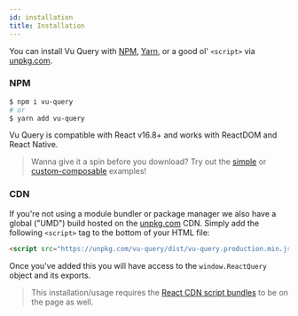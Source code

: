 ```yaml
---
id: installation
title: Installation
---
```


You can install Vu Query with [NPM](https://npmjs.com),
[Yarn](https://yarnpkg.com), or a good ol' `<script>` via
[unpkg.com](https://unpkg.com).

### NPM

```bash
$ npm i vu-query
# or
$ yarn add vu-query
```

Vu Query is compatible with React v16.8+ and works with ReactDOM and React Native.

> Wanna give it a spin before you download? Try out the [simple](/docs/examples/simple) or [custom-composable](/docs/examples/custom-composable) examples!

### CDN

If you're not using a module bundler or package manager we also have a global ("UMD") build hosted on the [unpkg.com](https://unpkg.com) CDN. Simply add the following `<script>` tag to the bottom of your HTML file:

```html
<script src="https://unpkg.com/vu-query/dist/vu-query.production.min.js"></script>
```

Once you've added this you will have access to the `window.ReactQuery` object and its exports.

> This installation/usage requires the [React CDN script bundles](https://reactjs.org/docs/cdn-links.html) to be on the page as well.

